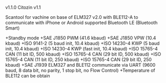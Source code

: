 v1.1.0
Citozin v1.1

Scantool for vachine on base of ELM327 v2.0  with BLE112-A to communicate with iPhone or Android supported Bluetooth LE (Bluetooth Smart)

+Standby mode
+SAE J1850 PWM (41.6 kbaud)
+SAE J1850 VPW (10.4 kbaud)
+ISO 9141-2 (5 baud init, 10.4 kbaud)
+ISO 14230-4 KWP (5 baud init, 10.4 kbaud)
+ISO 14230-4 KWP (fast init, 10.4 kbaud)
+ISO 15765-4 CAN (11 bit ID, 500 kbaud)
+ISO 15765-4 CAN (29 bit ID, 500 kbaud)
+ISO 15765-4 CAN (11 bit ID, 250 kbaud)
+ISO 15765-4 CAN (29 bit ID, 250 kbaud)
+SAE J1939
ELM327 and BLE112 communicate via UART (9600 baud, 8 data bit, no parity, 1 stop bit, no Flow Control)
+Temperature of BLE112 can be obtain